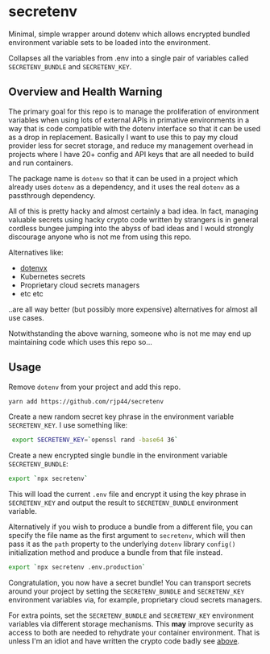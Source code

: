 # secretenv

Minimal, simple wrapper around dotenv which allows encrypted bundled environment variable sets to be loaded into the environment.

Collapses all the variables from .env into a single pair of variables called `SECRETENV_BUNDLE` and `SECRETENV_KEY`.

## Overview and Health Warning

The primary goal for this repo is to manage the proliferation of environment variables when using lots of external APIs in primative environments in a way that is code compatible with the dotenv interface so that it can be used as a drop in replacement. 
Basically I want to use this to pay my cloud provider less for secret storage, and reduce my management overhead in projects where I have 20+ config and API keys that are all needed to build and run containers.

The package name is `dotenv` so that it can be used in a project which already uses `dotenv` as a dependency, and it uses the real `dotenv` as a passthrough dependency. 

All of this is pretty hacky and almost certainly a bad idea. In fact, managing valuable secrets using hacky crypto code written by strangers is in general cordless bungee jumping into the abyss of bad ideas and I would strongly discourage anyone who is not me from using this repo.

Alternatives like:

* [dotenvx](https://github.com/jfromaniello/dotenvx)
*  Kubernetes secrets
*  Proprietary cloud secrets managers
*  etc etc

..are all way better (but possibly more expensive) alternatives for almost all use cases.

Notwithstanding the above warning, someone who is not me may end up maintaining code which uses this repo so...

## Usage

 Remove `dotenv` from your project and add this repo.
 
 ```bash
 yarn add https://github.com/rjp44/secretenv
 ```

 Create a new random secret key phrase in the environment variable `SECRETENV_KEY`. I use something like:
 
 ```bash
  export SECRETENV_KEY=`openssl rand -base64 36`
```
 
 Create a new encrypted single bundle in the environment variable `SECRETENV_BUNDLE`:

 ```bash
 export `npx secretenv`
 ```

 This will load the current `.env` file and encrypt it using the key phrase in `SECRETENV_KEY` and output the result to `SECRETENV_BUNDLE` environment variable.

 Alternatively if you wish to produce a bundle from a different file, you can specify the file name as the first argument to `secretenv`, which will then pass it as the `path` property to the underlying `dotenv` library `config()` initialization method and produce a bundle from that file instead.

 ```bash
 export `npx secretenv .env.production`
 ```
Congratulation, you now have a secret bundle! You can transport secrets around your project by setting the `SECRETENV_BUNDLE` and `SECRETENV_KEY` environment variables via, for example, proprietary cloud secrets managers.

For extra points, set the `SECRETENV_BUNDLE` and `SECRETENV_KEY` environment variables via different storage mechanisms. This **may** improve security as access to both are needed to rehydrate your container environment. That is unless I'm an idiot and have written the crypto code badly see [above](#overview-and-health-warning).
